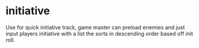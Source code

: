 # initiative
Use for quick initiative track, game master can preload enemies and just input players initiative with a list the sorts in descending order based off init roll.
